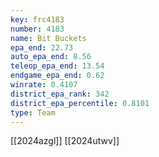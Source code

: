 ```yaml
---
key: frc4183
number: 4183
name: Bit Buckets
epa_end: 22.73
auto_epa_end: 8.56
teleop_epa_end: 13.54
endgame_epa_end: 0.62
winrate: 0.4107
district_epa_rank: 342
district_epa_percentile: 0.8101
type: Team
---
```

[[2024azgl]]
[[2024utwv]]
